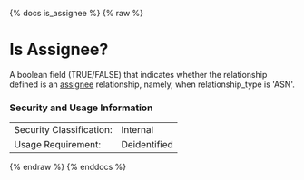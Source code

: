 {% docs is_assignee %}
{% raw %}

<a name="is_assignee"></a>
# Is Assignee?
A boolean field (TRUE/FALSE) that indicates whether the relationship defined is an 
[assignee](#!/exposure/docs.business_glossary.glossary#assignee)
relationship, namely, when relationship_type is 'ASN'.

### Security and Usage Information
|     |     |
| --- | --- |
| Security Classification: | Internal |
| Usage Requirement:       | Deidentified |

{% endraw %}
{% enddocs %}
